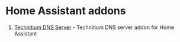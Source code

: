 # Home Assistant addons

1. [Technitium DNS Server](technitium_dns) - Technitium DNS server addon for Home Assistant
